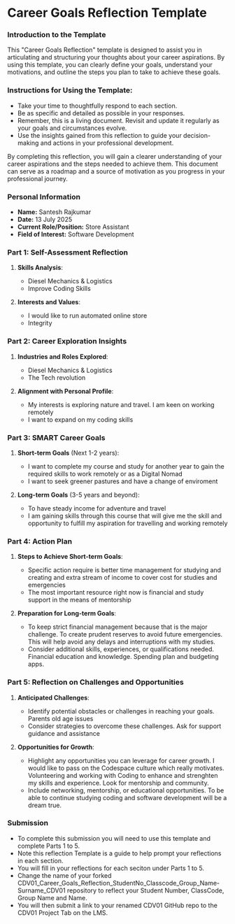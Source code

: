 
# Career Goals Reflection Template

### Introduction to the Template

This "Career Goals Reflection" template is designed to assist you in articulating and structuring your thoughts about your career aspirations. By using this template, you can clearly define your goals, understand your motivations, and outline the steps you plan to take to achieve these goals.

### Instructions for Using the Template:

- Take your time to thoughtfully respond to each section.
- Be as specific and detailed as possible in your responses.
- Remember, this is a living document. Revisit and update it regularly as your goals and circumstances evolve.
- Use the insights gained from this reflection to guide your decision-making and actions in your professional development.

By completing this reflection, you will gain a clearer understanding of your career aspirations and the steps needed to achieve them. This document can serve as a roadmap and a source of motivation as you progress in your professional journey.

### Personal Information

- **Name:** Santesh Rajkumar
- **Date:** 13 July 2025
- **Current Role/Position:** Store Assistant
- **Field of Interest:** Software Development

### Part 1: Self-Assessment Reflection

1. **Skills Analysis**:
    
    - Diesel Mechanics & Logistics
    - Improve Coding Skills
2. **Interests and Values**:
    
    - I would like to run automated online store
    - Integrity

### Part 2: Career Exploration Insights

1. **Industries and Roles Explored**:
    
    - Diesel Mechanics & Logistics
    - The Tech revolution
2. **Alignment with Personal Profile**:
    
    - My interests is exploring nature and travel. I am keen on working remotely
    - I want to expand on my coding skills

### Part 3: SMART Career Goals

1. **Short-term Goals** (Next 1-2 years):
    
    - I want to complete my course and study for another year to gain the required skills to work remotely or as a Digital Nomad
    - I want to seek greener pastures and have a change of enviroment
2. **Long-term Goals** (3-5 years and beyond):
    
    - To have steady income for adventure and travel
    - I am gaining skills through this course that will give me the skill and opportunity to fulfill my aspiration for travelling and working remotely
### Part 4: Action Plan

1. **Steps to Achieve Short-term Goals**:
    
    - Specific action require is better time management for studying and creating and extra stream of income to cover cost for studies and emergencies
    - The most important resource right now is financial and study support in the means of mentorship
2. **Preparation for Long-term Goals**:
    
    - To keep strict financial management because that is the major challenge. To create prudent reserves to avoid future emergencies. This will help avoid any delays and interruptions with my studies.
    - Consider additional skills, experiences, or qualifications needed. Financial education and knowledge. Spending plan and budgeting apps.

### Part 5: Reflection on Challenges and Opportunities

1. **Anticipated Challenges**:
    
    - Identify potential obstacles or challenges in reaching your goals. Parents old age issues
    - Consider strategies to overcome these challenges. Ask for support guidance and assistance
2. **Opportunities for Growth**:
    
    - Highlight any opportunities you can leverage for career growth. I would like to pass on the Codespace culture which really motivates. Volunteering and working with Coding to enhance and strenghten my skills and experience. Look for mentorship and community. 
    - Include networking, mentorship, or educational opportunities. To be able to continue studying coding and software development will be a dream true. 

### Submission

- To complete this submission you will need to use this template and complete Parts 1 to 5.
- Note this reflection Template is a guide to help prompt your reflections in each section.
- You will fill in your reflections for each seciton under Parts 1 to 5.
- Change the name of your forked CDV01_Career_Goals_Reflection_StudentNo_Classcode_Group_Name-Surname_CDV01 repository to reflect your Student Number, ClassCode, Group Name and Name.
- You will then submit a link to your renamed CDV01 GitHub repo to the CDV01 Project Tab on the LMS.


